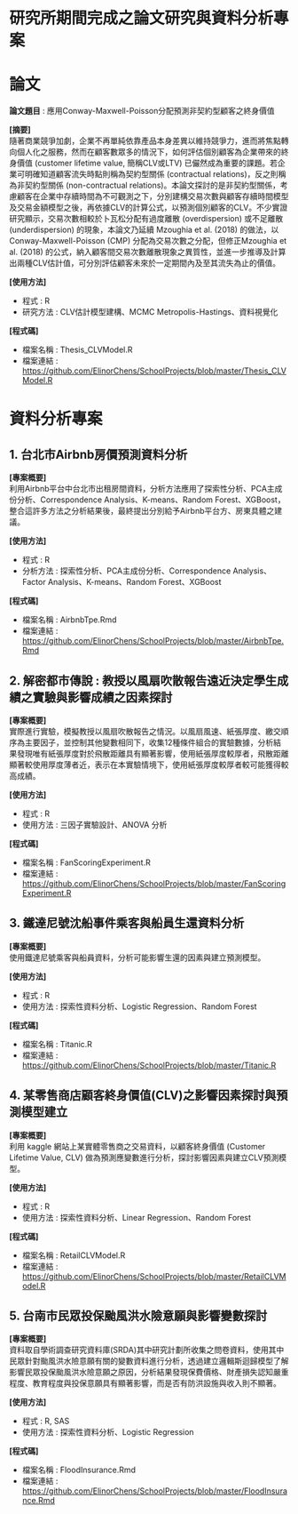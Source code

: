 

# 研究所期間完成之論文研究與資料分析專案

# 論文
**論文題目** : 應用Conway-Maxwell-Poisson分配預測非契約型顧客之終身價值   

**[摘要]**   
隨著商業競爭加劇，企業不再單純依靠產品本身差異以維持競爭力，進而將焦點轉向個人化之服務，然而在顧客數眾多的情況下，如何評估個別顧客為企業帶來的終身價值 (customer lifetime value, 簡稱CLV或LTV) 已儼然成為重要的課題。若企業可明確知道顧客流失時點則稱為契約型關係 (contractual relations)，反之則稱為非契約型關係 (non-contractual relations)。本論文探討的是非契約型關係，考慮顧客在企業中存續時間為不可觀測之下，分別建構交易次數與顧客存續時間模型及交易金額模型之後，再依據CLV的計算公式，以預測個別顧客的CLV。不少實證研究顯示，交易次數相較於卜瓦松分配有過度離散 (overdispersion) 或不足離散 (underdispersion) 的現象，本論文乃延續 Mzoughia et al. (2018) 的做法，以Conway-Maxwell-Poisson (CMP) 分配為交易次數之分配，但修正Mzoughia et al. (2018) 的公式，納入顧客間交易次數離散現象之異質性，並進一步推導及計算出兩種CLV估計值，可分別評估顧客未來於一定期間內及至其流失為止的價值。   
   
**[使用方法]**   
- 程式 : R
- 研究方法 : CLV估計模型建構、MCMC Metropolis-Hastings、資料視覺化   
   
**[程式碼]**   
- 檔案名稱 : Thesis_CLVModel.R
- 檔案連結 : https://github.com/ElinorChens/SchoolProjects/blob/master/Thesis_CLVModel.R

# 資料分析專案
## 1. 台北市Airbnb房價預測資料分析   
**[專案概要]**   
  利用Airbnb平台中台北市出租房間資料，分析方法應用了探索性分析、PCA主成份分析、Correspondence Analysis、K-means、Random Forest、XGBoost，整合這許多方法之分析結果後，最終提出分別給予Airbnb平台方、房東具體之建議。   

**[使用方法]**   
- 程式 : R
- 分析方法 : 探索性分析、PCA主成份分析、Correspondence Analysis、Factor Analysis、K-means、Random Forest、XGBoost

**[程式碼]**   
- 檔案名稱 : AirbnbTpe.Rmd
- 檔案連結 : https://github.com/ElinorChens/SchoolProjects/blob/master/AirbnbTpe.Rmd

## 2. 解密都市傳說 : 教授以風扇吹散報告遠近決定學生成績之實驗與影響成績之因素探討
**[專案概要]**   
  實際進行實驗，模擬教授以風扇吹散報告之情況。以風扇風速、紙張厚度、繳交順序為主要因子，並控制其他變數相同下，收集12種條件組合的實驗數據，分析結果發現唯有紙張厚度對於飛散距離具有顯著影響，使用紙張厚度較厚者，飛散距離顯著較使用厚度薄者近，表示在本實驗情境下，使用紙張厚度較厚者較可能獲得較高成績。   
   
**[使用方法]**   
- 程式 : R
- 使用方法 : 三因子實驗設計、ANOVA 分析   
   
**[程式碼]**   
- 檔案名稱 : FanScoringExperiment.R
- 檔案連結 : https://github.com/ElinorChens/SchoolProjects/blob/master/FanScoringExperiment.R

## 3. 鐵達尼號沈船事件乘客與船員生還資料分析
**[專案概要]**   
使用鐵達尼號乘客與船員資料，分析可能影響生還的因素與建立預測模型。
   
**[使用方法]**   
- 程式 : R
- 使用方法 : 探索性資料分析、Logistic Regression、Random Forest   
   
**[程式碼]**   
- 檔案名稱 : Titanic.R
- 檔案連結 : https://github.com/ElinorChens/SchoolProjects/blob/master/Titanic.R

## 4. 某零售商店顧客終身價值(CLV)之影響因素探討與預測模型建立   
**[專案概要]**   
利用 kaggle 網站上某實體零售商之交易資料，以顧客終身價值 (Customer Lifetime Value, CLV) 做為預測應變數進行分析，探討影響因素與建立CLV預測模型。   
   
**[使用方法]**   
- 程式 : R
- 使用方法 : 探索性資料分析、Linear Regression、Random Forest

**[程式碼]**   
- 檔案名稱 : RetailCLVModel.R
- 檔案連結 : https://github.com/ElinorChens/SchoolProjects/blob/master/RetailCLVModel.R

## 5. 台南市民眾投保颱風洪水險意願與影響變數探討   
**[專案概要]**   
資料取自學術調查研究資料庫(SRDA)其中研究計劃所收集之問卷資料，使用其中民眾針對颱風洪水險意願有關的變數資料進行分析，透過建立邏輯斯迴歸模型了解影響民眾投保颱風洪水險意願之原因，分析結果發現保費價格、財產損失認知嚴重程度、教育程度與投保意願具有顯著影響，而是否有防洪設施與收入則不顯著。   
   
**[使用方法]**   
- 程式 : R, SAS
- 使用方法 : 探索性資料分析、Logistic Regression   
   

**[程式碼]**   
- 檔案名稱 : FloodInsurance.Rmd
- 檔案連結 : https://github.com/ElinorChens/SchoolProjects/blob/master/FloodInsurance.Rmd
